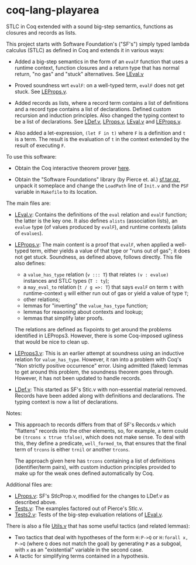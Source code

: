 # coq-lang-playarea
STLC in Coq extended with a sound big-step semantics, functions as closures and records as lists.

This project starts with Software Foundation's ("SF's") simply typed lambda calculus (STLC) 
as defined in Coq and extends it in various ways:

- Added a big-step semantics in the form of an `evalF` function that uses a
	runtime context, function closures and a
	return type that has normal return, "no gas" and "stuck" alternatives.
	See [LEval.v](LEval.v)

- Proved soundness wrt `evalF`: on a well-typed term, `evalF` does not get stuck.
	See [LEProps.v](LEProps.v).

- Added records as lists, where a record term contains a list of definitions
	and a record type contains a list of declarations.
	Defined custom recursion and induction principles.
	Also changed the typing context to be a list of declarations.
	See [LDef.v](LDef.v), [LProps.v](LProps.v), [LEval.v](LEval.v) and [LEProps.v](LEProps.v).

- Also added a let-expression, `(let F in t)` where `F` is a definition and `t` is a term.
  The result is the evaluation of `t` in the context extended by the result of executing `F`.

To use this software:

- Obtain the Coq interactive theorem prover [here](https://coq.inria.fr/download).

- Obtain the "Software Foundations" library (by Pierce et. al.)
	[sf.tar.qz](http://www.seas.upenn.edu/~bcpierce/sf/current/sf.tar.gz),
	unpack it someplace and change the `LoadPath` line of `Init.v` and the `PSF`
	variable in `Makefile` to its location.

The main files are:

- [LEval.v](LEval.v): Contains the definitions of the `eval` relation and `evalF` function;
	the latter is the key one. It also defines `alists` (association lists), 
	an `evalue` type (of values produced by `evalF`), 
	and runtime contexts (alists of `evalues`).

- [LEProps.v](LEProps.v): The main content is a proof that `evalF`, 
	when applied a well-typed term, either yields a value of that type 
	or "runs out of gas"; it does not get stuck.
	Soundness, as defined above, follows directly.
	This file also defines:
	- a `value_has_type` relation (`v ::: T`) that relates `(v : evalue)` instances 
		and STLC types (`T : ty`);
	- a `may_eval_to` relation (`t / g =>: T`) that says `evalF` on term `t` 
		with runtime-context `g` will either run out of gas or 
		yield a value of type `T`;
	- other relations;
	- lemmas for "inverting" the `value_has_type` function;
	- lemmas for reasoning about contexts and lookup;
	- lemmas that simplify later proofs.
	
	The relations are defined as fixpoints to get around the problems identified in LEProps3.
	However, there is some Coq-imposed ugliness that would be nice to clean up.

- [LEProps3.v](LEProps3.v): This is an earlier attempt at soundness using an inductive 
	relation for `value_has_type`. However, it ran into a problem with Coq's 
	"Non strictly positive occurrence" error.
	Using admitted (faked) lemmas to get around this
	problem, the soundness theorem goes through.
	However, it has not been updated to handle records.

- [LDef.v](LDef.v): This started as SF's Stlc.v with non-essential material removed. 
	Records have been added along with definitions
	and declarations.  The typing context is now a list of declarations.

Notes:

-	This approach to records differs from that of SF's Records.v which "flattens"
	records into the other elements, so, for example, a term could be `(trcons x ttrue tfalse)`,
	which does not make sense. To deal with this, they define a predicate, `well_formed_tm`, that
	ensures that the final term of `trcons` is either `trnil` or another `trcons`.
	
	The approach given here has `trcons` containing a list of definitions (identifier/term pairs),
	with custom induction principles provided to make up for the 
	weak ones defined automatically by Coq.

Additional files are:

- [LProps.v](LProps.v): SF's StlcProp.v, modified for the changes to 
  	LDef.v as described above.
- [Tests.v](Tests.v): The examples factored out of Pierce's Stlc.v.
- [Tests2.v](Tests2.v): Tests of the big-step evaluation relations of [LEval.v](LEval.v).

There is also a file [Utils.v](Utils.v) that has some useful tactics (and related lemmas):

- Two tactics that deal with hypotheses of the form `H:P->Q` or `H:forall x, P->Q` 
	(where `Q` does not match the goal) by generating `P` as a subgoal, with `x` as an
	"existential" variable in the second case.
- A tactic for simplifying terms contained in a hypothesis.
